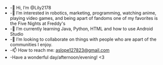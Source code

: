 - -👋 Hi, I’m @Lily2178
- -👀 I’m interested in robotics, marketing, programming, watching anime, playing video games, and being apart of fandoms one of my favorites is the Five Nights at Freddy's
- -🌱 I’m currently learning Java, Python, HTML and how to use Android Studio
- -💞️ I’m looking to collaborate on things with people who are apart of the communities I enjoy.
- -📫 How to reach me: aslope127823@gmail.com
- -Have a wonderful day/afternoon/evening! <3
